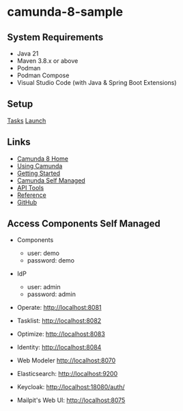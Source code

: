 # camunda-8-sample

## System Requirements

- Java 21
- Maven 3.8.x or above
- Podman
- Podman Compose
- Visual Studio Code (with Java & Spring Boot Extensions)

## Setup

[Tasks](.vscode/tasks.json)
[Launch](.vscode/launch.json)

## Links

- [Camunda 8 Home](https://docs.camunda.io/)
- [Using Camunda](https://docs.camunda.io/docs/components/)
- [Getting Started](https://docs.camunda.io/docs/guides/)
- [Camunda Self Managed](https://docs.camunda.io/docs/self-managed/about-self-managed/)
- [API Tools](https://docs.camunda.io/docs/apis-tools/working-with-apis-tools/)
- [Reference](https://docs.camunda.io/docs/reference/)
- [GitHub](https://github.com/camunda/)

## Access Components Self Managed

- Components
  - user: demo
  - password: demo
- IdP
  - user: admin
  - password: admin

- Operate: <http://localhost:8081>
- Tasklist: <http://localhost:8082>
- Optimize: <http://localhost:8083>
- Identity: <http://localhost:8084>
- Web Modeler <http://localhost:8070>
- Elasticsearch: <http://localhost:9200>
- Keycloak: <http://localhost:18080/auth/>
- Mailpit's Web UI: <http://localhost:8075>
